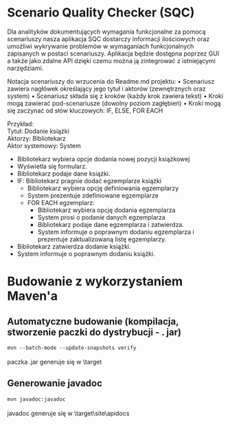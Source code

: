 # Scenario Quality Checker (SQC)
Dla analityków dokumentujących wymagania funkcjonalne za pomocą scenariuszy nasza aplikacja SQC dostarczy informacji ilościowych oraz umożliwi wykrywanie problemów w wymaganiach funkcjonalnych zapisanych w postaci scenariuszy. Aplikacja będzie dostępna poprzez GUI a także jako zdalne API dzięki czemu można ją zintegrować z istniejącymi narzędziami.

Notacja scenariuszy do wrzucenia do Readme.md projektu:
• Scenariusz zawiera nagłówek określający jego tytuł i aktorów (zewnętrznych oraz system)
• Scenariusz składa się z kroków (każdy krok zawiera tekst)
• Kroki mogą zawierać pod-scenariusze (dowolny poziom zagłębień)
• Kroki mogą się zaczynać od słów kluczowych: IF, ELSE, FOR EACH

Przykład: <br />
Tytuł: Dodanie książki <br />
Aktorzy:  Bibliotekarz <br />
Aktor systemowy: System <br />

* Bibliotekarz wybiera opcje dodania nowej pozycji książkowej
* Wyświetla się formularz.
* Bibliotekarz podaje dane książki.
* IF: Bibliotekarz pragnie dodać egzemplarze książki
    * Bibliotekarz wybiera opcję definiowania egzemplarzy
    * System prezentuje zdefiniowane egzemplarze
    * FOR EACH egzemplarz:
        * Bibliotekarz wybiera opcję dodania egzemplarza 
        * System prosi o podanie danych egzemplarza
        * Bibliotekarz podaje dane egzemplarza i zatwierdza.
        * System informuje o poprawnym dodaniu egzemplarza i prezentuje zaktualizowaną listę egzemplarzy.
* Bibliotekarz zatwierdza dodanie książki.
* System informuje o poprawnym dodaniu książki.

# Budowanie z wykorzystaniem Maven'a
## Automatyczne budowanie (kompilacja, stworzenie paczki do dystrybucji - . jar)
`mvn --batch-mode --update-snapshots verify` <br>
<br>
paczka .jar generuje się w \target 
## Generowanie javadoc
`mvn javadoc:javadoc` <br>
<br>
javadoc generuje się w \target\site\apidocs

